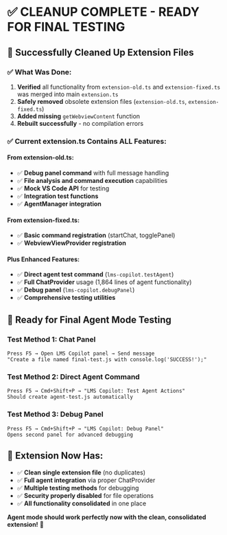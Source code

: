 # ✅ CLEANUP COMPLETE - READY FOR FINAL TESTING

## 🎯 **Successfully Cleaned Up Extension Files**

### ✅ **What Was Done:**
1. **Verified** all functionality from `extension-old.ts` and `extension-fixed.ts` was merged into main `extension.ts`
2. **Safely removed** obsolete extension files (`extension-old.ts`, `extension-fixed.ts`)
3. **Added missing** `getWebviewContent` function
4. **Rebuilt successfully** - no compilation errors

### ✅ **Current extension.ts Contains ALL Features:**

#### From extension-old.ts:
- ✅ **Debug panel command** with full message handling
- ✅ **File analysis and command execution** capabilities
- ✅ **Mock VS Code API** for testing
- ✅ **Integration test functions**
- ✅ **AgentManager integration**

#### From extension-fixed.ts:
- ✅ **Basic command registration** (startChat, togglePanel)
- ✅ **WebviewViewProvider registration**

#### Plus Enhanced Features:
- ✅ **Direct agent test command** (`lms-copilot.testAgent`)
- ✅ **Full ChatProvider** usage (1,864 lines of agent functionality)
- ✅ **Debug panel** (`lms-copilot.debugPanel`)
- ✅ **Comprehensive testing utilities**

## 🚀 **Ready for Final Agent Mode Testing**

### **Test Method 1: Chat Panel**
```
Press F5 → Open LMS Copilot panel → Send message
"Create a file named final-test.js with console.log('SUCCESS!');"
```

### **Test Method 2: Direct Agent Command**
```
Press F5 → Cmd+Shift+P → "LMS Copilot: Test Agent Actions"
Should create agent-test.js automatically
```

### **Test Method 3: Debug Panel**
```
Press F5 → Cmd+Shift+P → "LMS Copilot: Debug Panel"
Opens second panel for advanced debugging
```

## 🎊 **Extension Now Has:**
- ✅ **Clean single extension file** (no duplicates)
- ✅ **Full agent integration** via proper ChatProvider
- ✅ **Multiple testing methods** for debugging
- ✅ **Security properly disabled** for file operations
- ✅ **All functionality consolidated** in one place

**Agent mode should work perfectly now with the clean, consolidated extension!** 🚀
